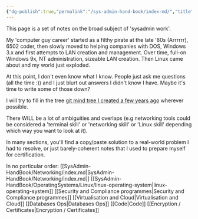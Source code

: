 ```yaml
---
{"dg-publish":true,"permalink":"/sys-admin-hand-book/index-md/","title":"SysAdmin Handbook","tags":["gardenEntry"]}
---
```



This page is a set of notes on the broad subject of 'sysadmin work'.

My 'computer guy career' started as a filthy pirate at the late '80s (Arrrrrr), 6502 coder, then slowly moved to helping companies with DOS, Windows 3.x and first attempts to LAN creation and management. Over time, full-on Windows 9x, NT administration, sizeable LAN creation. Then Linux came about and my world just exploded. 

At this point, I don't even know what I know. People just ask me questions (all the time :)) and I just blurt out answers I didn't know I have. Maybe it's time to write some of those down?

I will try to fill in the tree [git mind tree I created a few years ago](https://gitmind.com/app/docs/mal7wcyw) wherever possible.

There WILL be a lot of ambiguities and overlaps (e.g networking tools could be considered a 'terminal skill' or 'networking skill' or 'Linux skill' depending which way you want to look at it).

In many sections, you'll find a copy/paste solution to a real-world problem I had to resolve, or just barely-coherent notes that I used to prepare myself for certification.

In no particular order:
[[SysAdmin-HandBook/Networking/index.md\|SysAdmin-HandBook/Networking/index.md]]
[[SysAdmin-HandBook/OperatingSystems/Linux/linux-operating-system\|linux-operating-system]]
[[Security and Compliance programmes\|Security and Compliance programmes]]
[[Virtualisation and Cloud\|Virtualisation and Cloud]]
[[Databases Ops\|Databases Ops]]
[[Code\|Code]]
[[Encryption / Certificates\|Encryption / Certificates]]


